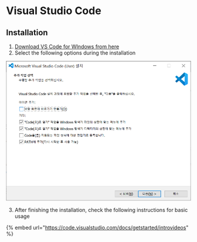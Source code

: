 # Visual Studio Code

## Installation

1. [Download VS Code for WIndows from here](https://code.visualstudio.com/download)
2. Select the following options during the installation

![](../../../.gitbook/assets/image%20%28227%29.png)

3. After finishing the installation, check the following instructions for basic usage

{% embed url="https://code.visualstudio.com/docs/getstarted/introvideos" %}




